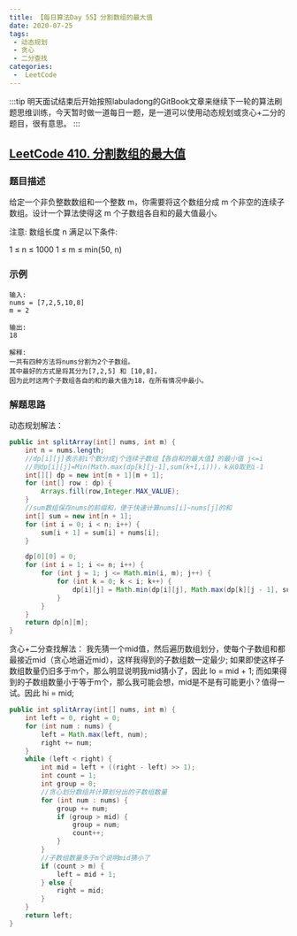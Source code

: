 ```yaml
---
title: 【每日算法Day 55】分割数组的最大值
date: 2020-07-25
tags:
 - 动态规划
 - 贪心
 - 二分查找
categories:
 -  LeetCode
---
```

:::tip
明天面试结束后开始按照labuladong的GitBook文章来继续下一轮的算法刷题思维训练，今天暂时做一道每日一题，是一道可以使用动态规划或贪心+二分的题目，很有意思。
:::
<!-- more -->

## [LeetCode 410. 分割数组的最大值](https://leetcode-cn.com/problems/split-array-largest-sum)
### 题目描述
给定一个非负整数数组和一个整数 m，你需要将这个数组分成 m 个非空的连续子数组。设计一个算法使得这 m 个子数组各自和的最大值最小。

注意:
数组长度 n 满足以下条件:

1 ≤ n ≤ 1000
1 ≤ m ≤ min(50, n)

### 示例
```
输入:
nums = [7,2,5,10,8]
m = 2

输出:
18

解释:
一共有四种方法将nums分割为2个子数组。
其中最好的方式是将其分为[7,2,5] 和 [10,8]，
因为此时这两个子数组各自的和的最大值为18，在所有情况中最小。
```

### 解题思路
动态规划解法：
```java
public int splitArray(int[] nums, int m) {
    int n = nums.length;
    //dp[i][j]表示前i个数分成j个连续子数组【各自和的最大值】的最小值 j<=i
    //则dp[i][j]=Min(Math.max(dp[k][j-1],sum(k+1,i)))，k从0取到i-1
    int[][] dp = new int[n + 1][m + 1];
    for (int[] row : dp) {
        Arrays.fill(row,Integer.MAX_VALUE);
    }
    //sum数组保存nums的前缀和，便于快速计算nums[i]~nums[j]的和
    int[] sum = new int[n + 1];
    for (int i = 0; i < n; i++) {
        sum[i + 1] = sum[i] + nums[i];
    }

    dp[0][0] = 0;
    for (int i = 1; i <= n; i++) {
        for (int j = 1; j <= Math.min(i, m); j++) {
            for (int k = 0; k < i; k++) {
                dp[i][j] = Math.min(dp[i][j], Math.max(dp[k][j - 1], sum[i] - sum[k]));
            }
        }
    }
    return dp[n][m];
}
```
贪心+二分查找解法：
我先猜一个mid值，然后遍历数组划分，使每个子数组和都最接近mid（贪心地逼近mid），这样我得到的子数组数一定最少;
如果即使这样子数组数量仍旧多于m个，那么明显说明我mid猜小了，因此 lo = mid + 1;
而如果得到的子数组数量小于等于m个，那么我可能会想，mid是不是有可能更小？值得一试。因此 hi = mid;
```java
public int splitArray(int[] nums, int m) {
    int left = 0, right = 0;
    for (int num : nums) {
        left = Math.max(left, num);
        right += num;
    }
    while (left < right) {
        int mid = left + ((right - left) >> 1);
        int count = 1;
        int group = 0;
        //贪心划分数组并计算划分出的子数组数量
        for (int num : nums) {
            group += num;
            if (group > mid) {
                group = num;
                count++;
            }
        }
        //子数组数量多于m个说明mid猜小了
        if (count > m) {
            left = mid + 1;
        } else {
            right = mid;
        }
    }
    return left;
}
```